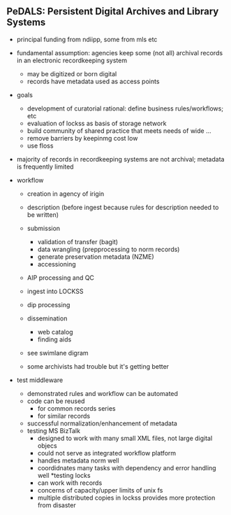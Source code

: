 PeDALS: Persistent Digital Archives and Library Systems
-------------------------------------------------------

* principal funding from ndiipp, some from mls etc
* fundamental assumption: agencies keep some (not all) archival records in an electronic recordkeeping system
    * may be digitized or born digital
    * records have metadata used as access points
* goals
    * development of curatorial rational: define business rules/workflows; etc
    * evaluation of lockss as basis of storage  network
    * build community of shared practice that meets needs of wide ...
    * remove barriers by keepinmg cost low
    * use floss
* majority of records in recordkeeping systems are not archival; metadata is frequently limited

* workflow
    * creation in agency of irigin
    * description (before ingest because rules for description needed to be written)
    * submission
        * validation of transfer (bagit)
        * data wrangling (prepprocessing to norm records)
        * generate preservation metadata (NZME)
        * accessioning
    * AIP processing and QC
    * ingest into LOCKSS
    * dip processing
    * dissemination
        * web catalog
        * finding aids

    * see swimlane digram
    * some archivists had trouble but it's getting better

* test middleware
    * demonstrated rules and workflow can be automated
    * code can be reused
        * for common records series
        * for similar records
    * successful normalization/enhancement of metadata
    * testing MS BizTalk
        * designed to work with many small XML files, not large digital objecs
        * could not serve as integrated workflow platform
        * handles metadata norm well
        * coordidnates many tasks with dependency and error handling well
    *testing locks
        * can work with records
        * concerns of capacity/upper limits of unix fs
        * multiple distributed copies in lockss provides more protection from disaster